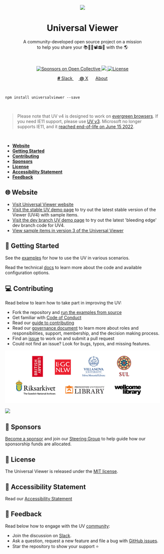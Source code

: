 <p align="center">
<img src="https://avatars0.githubusercontent.com/u/9430521" style="width: 150px;" />
<h1 align="center" style="width: 60%; margin-left: auto; margin-right: auto;">Universal Viewer</h1>
<p align="center">
A community-developed open source project on a mission<br/> to help you share your 📚📜📰📽️📻🗿 with the 🌎
</p>
</p>
<br/>
<p align="center">
<a href="#-sponsors"><a href="https://opencollective.com/universalviewer/sponsors">
  <img src="https://opencollective.com/universalviewer/sponsors/badge.svg" alt="Sponsors on Open Collective" />
</a>
<a href="https://app.netlify.com/sites/uv/deploys">
<img src="https://api.netlify.com/api/v1/badges/91dc58e8-49dd-495f-98bb-84570a0edb7c/deploy-status" />
</a>
<a href="https://github.com/UniversalViewer/universalviewer/blob/main/LICENSE.txt">
  <img src="https://img.shields.io/npm/l/universalviewer.svg" alt="License" />
</a>
</p>
<p align="center"><a href="https://docs.google.com/forms/d/e/1FAIpQLSeHLD0kng5aXvGFsNN_tJGsZMTnp08Hv2F6kdGsJRb6bT0NWw/viewform" rel="nofollow"><strong>#</strong> Slack
</a> &nbsp;&nbsp;&nbsp;&nbsp;<a href="https://x.com/universalviewer"> <strong>@</strong> X</a> &nbsp;&nbsp;&nbsp;&nbsp; <a href="https://github.com/UniversalViewer/universalviewer/wiki"> About </a> </p>

<br/>

    npm install universalviewer --save

<br/>
    
> Please note that UV v4 is designed to work on [evergreen browsers](https://www.w3.org/2001/tag/doc/evergreen-web/). If you need IE11 support, please use [UV v3](https://github.com/UniversalViewer/universalviewer/tree/v3).
> Microsoft no longer supports IE11, and it [reached end-of-life on June 15 2022](https://blogs.windows.com/windowsexperience/2021/05/19/the-future-of-internet-explorer-on-windows-10-is-in-microsoft-edge/).

<br/>

- [**Website**](#-website)
- [**Getting Started**](#-getting-started)
- [**Contributing**](#-contributing)
- [**Sponsors**](#-sponsors)
- [**License**](#-license)
- [**Accessibility Statement**](#-accessibility-statement)
- [**Feedback**](#-feedback)

## 🌐 Website

- [Visit Universal Viewer website](https://universalviewer.io/)
- [Visit the stable UV demo page](https://uv-v4.netlify.app) to try out the latest stable version of the Viewer (UV4) with sample items.
- [Visit the dev branch UV demo page](https://universalviewer.dev) to try out the latest 'bleeding edge' dev branch code for UV4.
- [View sample items in version 3 of the Universal Viewer](https://uv-v3.netlify.app)

## 📖 Getting Started

See the [examples](https://github.com/UniversalViewer/universalviewer/wiki/UV-Examples) for how to use the UV in various scenarios.

Read the technical [docs](https://docs.universalviewer.io/modules.html) to learn more about the code and available configuration options.

## 💻 Contributing

Read below to learn how to take part in improving the UV:

- Fork the repository and [run the examples from source](#-getting-started)
- Get familiar with [Code of Conduct](https://github.com/UniversalViewer/universalviewer/blob/dev/CODE_OF_CONDUCT.md)
- Read our [guide to contributing](https://github.com/UniversalViewer/universalviewer/blob/dev/CONTRIBUTING.md)
- Read our [governance document](https://github.com/UniversalViewer/universalviewer/blob/dev/GOVERNANCE.md) to learn more about roles and responsibilities, support, membership, and the decision making process.
- Find an [issue](https://github.com/UniversalViewer/universalviewer/issues) to work on and submit a pull request
- Could not find an issue? Look for bugs, typos, and missing features.

![Contributors](https://raw.githubusercontent.com/UniversalViewer/assets/master/contributors.jpg "Contributors")

<a href="https://github.com/UniversalViewer/universalviewer/graphs/contributors"><img src="https://opencollective.com/universalviewer/contributors.svg?width=890&button=false" /></a>

## 🏅 Sponsors

[Become a sponsor](https://opencollective.com/universalviewer#sponsor) and join our [Steering Group](https://github.com/UniversalViewer/universalviewer/wiki/Steering-Group) to help guide how our sponsorship funds are allocated.

## 📖 License

The Universal Viewer is released under the [MIT license](https://github.com/UniversalViewer/universalviewer/blob/master/LICENSE.txt).

## 📖 Accessibility Statement

Read our [Accessibility Statement](https://github.com/UniversalViewer/universalviewer/wiki/Accessibility-Statement-for-the-Universal-Viewer)

## 📣 Feedback

Read below how to engage with the UV [community](https://github.com/UniversalViewer/universalviewer/blob/dev/COMMUNITY_TEAM.md):

- Join the discussion on [Slack](http://universalviewer.io/#contact).
- Ask a question, request a new feature and file a bug with [GitHub issues](https://github.com/universalviewer/universalviewer/issues/new).
- Star the repository to show your support ⭐
